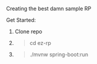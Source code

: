 Creating the best damn sample RP

Get Started: 
1. Clone repo
3. > cd ez-rp
4. > ./mvnw spring-boot:run
